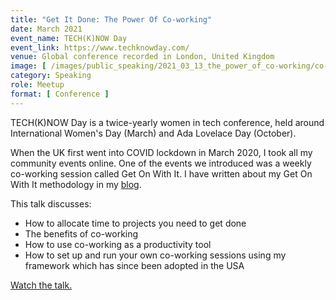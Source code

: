```yaml
---
title: "Get It Done: The Power Of Co-working"
date: March 2021
event_name: TECH(K)NOW Day
event_link: https://www.techknowday.com/
venue: Global conference recorded in London, United Kingdom
image: [ /images/public_speaking/2021_03_13_the_power_of_co-working/co-working_techknowday.jpg ]
category: Speaking
role: Meetup
format: [ Conference ]
---
```


TECH(K)NOW Day is a twice-yearly women in tech conference, held around International Women's Day (March) and Ada Lovelace Day (October).

When the UK first went into COVID lockdown in March 2020, I took all my community events online.  One of the events we introduced was a weekly co-working session called Get On With It.  I have written about my Get On With It methodology in my [blog](/blog/get-on-with-it).

This talk discusses:

- How to allocate time to projects you need to get done
- The benefits of co-working
- How to use co-working as a productivity tool
- How to set up and run your own co-working sessions using my framework which has since been adopted in the USA

[Watch the talk.](https://www.youtube.com/watch?v=UzLX_hkhwQY)
